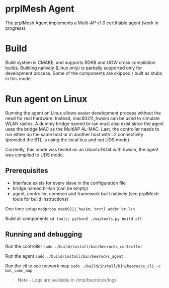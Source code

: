 # prplMesh Agent
The prplMesh Agent implements a Multi-AP v1.0 certifiable agent (work in progress).

# Build
Build system is CMAKE, and supports RDKB and UGW cross compilation builds.
Building natively (Linux only) is partially supported only for development process.
Some of the components are skipped / built as stubs in this mode.

# Run agent on Linux
Running the agent on Linux allows easier development process without the need for real hardware.
Instead, mac80211_hwsim can be used to simulate WLAN radios.
A dummy bridge named br-lan must also exist since the agent uses the bridge MAC as the MultiAP AL-MAC.
Last, the controller needs to run either on the same host or in another host with L2 connectivity (provided the BTL is using the local bus and not UDS mode).

Currently, this mode was tested on an Ubuntu18.04 with hwsim, the agent was compiled to UDS mode.

## Prerequisites
- Interface exists for every slave in the configuration file
- bridge named br-lan (can be empty)
- agent, controller, common and framework built natively (see prplMesh-tools for build instructions)

One time setup `modprobe mac80211_hwsim; brctl addbr br-lan`

Build all components `cd tools; python3 ./maptools.py build all`

## Running and debugging

Run the controller `sudo ./build/install/bin/beerocks_controller`

Run the agent `sudo ./build/install/bin/beerocks_agent`

Run the cli to see network map `sudo ./build/install/bin/beerocks_cli -c bml_conn_map`

>Note - Logs are available in /tmp/beerocks/logs